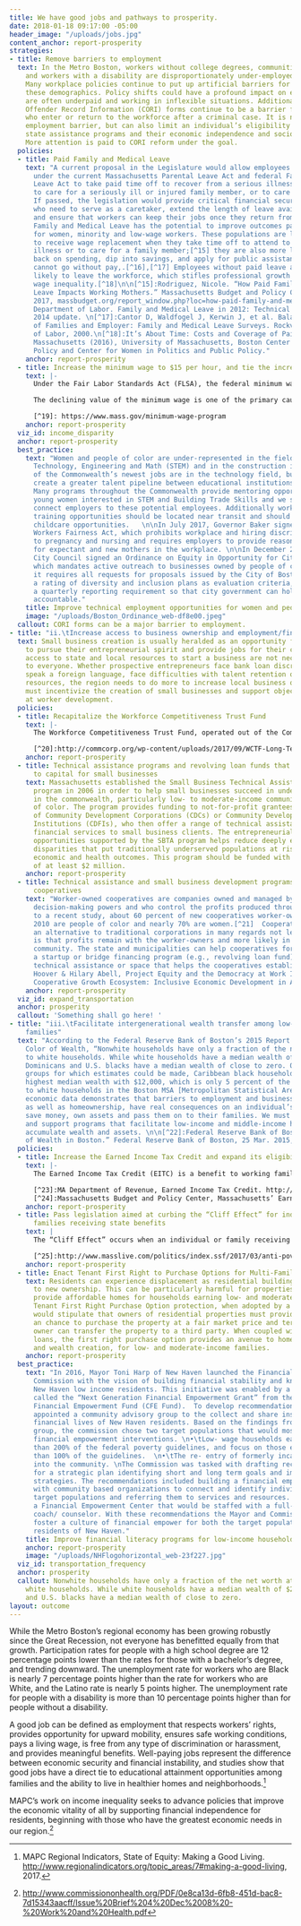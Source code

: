 ```yaml
---
title: We have good jobs and pathways to prosperity.
date: 2018-01-18 09:17:00 -05:00
header_image: "/uploads/jobs.jpg"
content_anchor: report-prosperity
strategies:
- title: Remove barriers to employment
  text: In the Metro Boston, workers without college degrees, communities of color,
    and workers with a disability are disproportionately under-employed and unemployed.
    Many workplace policies continue to put up artificial barriers for employees in
    these demographics. Policy shifts could have a profound impact on employees who
    are often underpaid and working in inflexible situations. Additionally, Criminal
    Offender Record Information (CORI) forms continue to be a barrier for individuals
    who enter or return to the workforce after a criminal case. It is not only an
    employment barrier, but can also limit an individual’s eligibility for certain
    state assistance programs and their economic independence and socio-economic mobility.
    More attention is paid to CORI reform under the goal.
  policies:
  - title: Paid Family and Medical Leave
    text: "A current proposal in the Legislature would allow employees who are eligible
      under the current Massachusetts Parental Leave Act and federal Family and Medical
      Leave Act to take paid time off to recover from a serious illness or injury,
      to care for a seriously ill or injured family member, or to care for a new child.
      If passed, the legislation would provide critical financial security for employees
      who need to serve as a caretaker, extend the length of leave available to employees,
      and ensure that workers can keep their jobs once they return from leave. \n\nPaid
      Family and Medical Leave has the potential to improve outcomes particularly
      for women, minority and low-wage workers. These populations are less likely
      to receive wage replacement when they take time off to attend to a personal
      illness or to care for a family member;[^15] they are also more likely to cut
      back on spending, dip into savings, and apply for public assistance since they
      cannot go without pay,.[^16],[^17] Employees without paid leave are also more
      likely to leave the workforce, which stifles professional growth and exacerbates
      wage inequality.[^18]\n\n[^15]:Rodriguez, Nicole. “How Paid Family and Medical
      Leave Impacts Working Mothers.” Massachusetts Budget and Policy Center, 13 Sept.
      2017, massbudget.org/report_window.php?loc=how-paid-family-and-medical-leave-impacts-working-mothers.html\n[^16]:U.S.
      Department of Labor. Family and Medical Leave in 2012: Technical Report https://www.dol.gov/asp/evaluation/fmla/FMLA-2012-Technical-Report.pdf,
      2014 update. \n[^17]:Cantor D, Waldfogel J, Kerwin J, et al. Balancing the Needs
      of Families and Employer: Family and Medical Leave Surveys. Rockville, MD: Department
      of Labor, 2000.\n[^18]:It’s About Time: Costs and Coverage of Paid Leave in
      Massachusetts (2016), University of Massachusetts, Boston Center for Social
      Policy and Center for Women in Politics and Public Policy."
    anchor: report-prosperity
  - title: Increase the minimum wage to $15 per hour, and tie the increase to inflation
    text: |-
      Under the Fair Labor Standards Act (FLSA), the federal minimum wage for covered non-exempt employees is $7.25 per hour effective July 24, 2009. Many states also have minimum wage laws. Where an employee is subject to both the state and federal minimum wage laws, the employee is entitled to the higher minimum wage rate. The minimum wage in Massachusetts is set at $11.00 per hour.[^19]

      The declining value of the minimum wage is one of the primary causes of wage inequality between low and middle-income workers. The minimum wage should be increased to $15 an hour over a reasonable period of time, and it should be tied to the consumer price index thereafter to ensure that wages remain stable. In addition, the state should require companies to pay tipped worker $15 an hour and create exceptions to the minimum wage law to allow for an adjusted wage for employees between the ages of 16 and 18.

      [^19]: https://www.mass.gov/minimum-wage-program
    anchor: report-prosperity
  viz_id: income_disparity
  anchor: report-prosperity
  best_practice:
    text: "Women and people of color are under-represented in the fields of Science,
      Technology, Engineering and Math (STEM) and in the construction industry. Many
      of the Commonwealth’s newest jobs are in the technology field, but we need to
      create a greater talent pipeline between educational institutions and the workforce.
      Many programs throughout the Commonwealth provide mentoring opportunities for
      young women interested in STEM and Building Trade Skills and we should better
      connect employers to these potential employees. Additionally workforce development
      training opportunities should be located near transit and should have flexible
      childcare opportunities.   \n\nIn July 2017, Governor Baker signed the Pregnant
      Workers Fairness Act, which prohibits workplace and hiring discrimination related
      to pregnancy and nursing and requires employers to provide reasonable accommodations
      for expectant and new mothers in the workplace. \n\nIn December 2017, Boston
      City Council signed an Ordinance on Equity in Opportunity for City Contracting,
      which mandates active outreach to businesses owned by people of color and women,
      it requires all requests for proposals issued by the City of Boston include
      a rating of diversity and inclusion plans as evaluation criteria, and it creates
      a quarterly reporting requirement so that city government can hold themselves
      accountable."
    title: Improve technical employment opportunities for women and people of color
    image: "/uploads/Boston_Ordinance_web-df8e00.jpeg"
  callout: CORI forms can be a major barrier to employment.
- title: "ii.\tIncrease access to business ownership and employment/financial independence"
  text: Small business creation is usually heralded as an opportunity for Americans
    to pursue their entrepreneurial spirit and provide jobs for their community. Unfortunately
    access to state and local resources to start a business are not necessarily available
    to everyone. Whether prospective entrepreneurs face bank loan discrimination,
    speak a foreign language, face difficulties with talent retention or lack financial
    resources, the region needs to do more to increase local business ownership. We
    must incentivize the creation of small businesses and support objectives aimed
    at worker development.
  policies:
  - title: Recapitalize the Workforce Competitiveness Trust Fund
    text: |-
      The Workforce Competitiveness Trust Fund, operated out of the Commonwealth Corporation, invests in programs that train and place unemployed or underemployed workers. Between 2007 and 2011, the Fund supported 31 partnerships, serving more than 6,700 youth and adults.[^20] The Fund supports individuals who might rely on public benefits, have health problems or disabilities, or who haven’t completed school. The Fund provides support to residents for employment opportunities, but works with Massachusetts businesses to secure employees. The fund used to receive $18 million but its funding has dipped in recent years and was just $1 million on the FY18 budget. The legislature should fully fund this important program and restore its previous funding levels.

      [^20]:http://commcorp.org/wp-content/uploads/2017/09/WCTF-Long-Term-Impact_One-Pager_Final.pdf
    anchor: report-prosperity
  - title: Technical assistance programs and revolving loan funds that provide access
      to capital for small businesses
    text: Massachusetts established the Small Business Technical Assistance (SBTA)
      program in 2006 in order to help small businesses succeed in underserved communities
      in the commonwealth, particularly low- to moderate-income communities and communities
      of color. The program provides funding to not-for-profit grantees, largely consisting
      of Community Development Corporations (CDCs) or Community Development Financial
      Institutions (CDFIs), who then offer a range of technical assistance (TA) and
      financial services to small business clients. The entrepreneurial and employment
      opportunities supported by the SBTA program helps reduce deeply entrenched economic
      disparities that put traditionally underserved populations at risk for worse
      economic and health outcomes. This program should be funded with an investment
      of at least $2 million.
    anchor: report-prosperity
  - title: Technical assistance and small business development programs for worker-owned
      cooperatives
    text: "Worker-owned cooperatives are companies owned and managed by employees who share
      decision-making powers and who control the profits produced through their labor. According
      to a recent study, about 60 percent of new cooperatives worker-owners since
      2010 are people of color and nearly 70% are women.[^21]  Cooperatives provide
      an alternative to traditional corporations in many regards not least of which
      is that profits remain with the worker-owners and more likely in the surrounding
      community. The state and municipalities can help cooperatives form by establishing
      a startup or bridge financing program (e.g., revolving loan fund) that includes
      technical assistance or space that helps the cooperatives establish themselves.\n\n[^21]:Melissa
      Hoover & Hilary Abell, Project Equity and the Democracy at Work Institute. The
      Cooperative Growth Ecosystem: Inclusive Economic Development in Action, 2016. "
    anchor: report-prosperity
  viz_id: expand_transportation
  anchor: prosperity
  callout: 'Something shall go here! '
- title: "iii.\tFacilitate intergenerational wealth transfer among low- and middle-income
    families"
  text: "According to the Federal Reserve Bank of Boston’s 2015 Report titled The
    Color of Wealth, “Nonwhite households have only a fraction of the net worth attributed
    to white households. While white households have a median wealth of $247,500,
    Dominicans and U.S. blacks have a median wealth of close to zero. Of all nonwhite
    groups for which estimates could be made, Caribbean black households have the
    highest median wealth with $12,000, which is only 5 percent of the wealth attributed
    to white households in the Boston MSA [Metropolitan Statistical Area].”[^22]\n\nThis
    economic data demonstrates that barriers to employment and business ownership,
    as well as homeownership, have real consequences on an individual’s ability to
    save money, own assets and pass them on to their families. We must pass legislation
    and support programs that facilitate low-income and middle-income households to
    accumulate wealth and assets. \n\n[^22]:Federal Reserve Bank of Boston. “The Color
    of Wealth in Boston.” Federal Reserve Bank of Boston, 25 Mar. 2015, www.bostonfed.org/publications/one-time-pubs/color-of-wealth.aspx.\n\n"
  policies:
  - title: Increase the Earned Income Tax Credit and expand its eligibility.
    text: |-
      The Earned Income Tax Credit (EITC) is a benefit to working families earning low- to moderate-incomes (individuals earning less than $15,000; families with children earning less than $50,000).[^23] The EITC should be increased, so that more people can take advantage of this important benefit. Research shows that the EITC has increased employment, boosting long-term earnings and future retirement benefits.[^24] The benefit should also be expanded to include individuals who meet the income requirements but don’t have children, and should be based on personal instead of family income.

      [^23]:MA Department of Revenue, Earned Income Tax Credit. http://www.mass.gov/dor/individuals/filing-and-payment-information/guide-to-personal-income-tax/credits/earned-income-credit-eic.html
      [^24]:Massachusetts Budget and Policy Center, Massachusetts’ Earned Income Tax Credit and the Current Proposal for Increase and Reform, July 2013.  http://www.massbudget.org/reports/pdf/FactsAtAGlance_MA-EITC-Increase_SWMProposal_NEW.UPDATE_7-27-2016.pdf
    anchor: report-prosperity
  - title: Pass legislation aimed at curbing the “Cliff Effect” for individuals and
      families receiving state benefits
    text: |
      The “Cliff Effect” occurs when an individual or family receiving state benefits sees a sharp decline in those benefits as income increases. While many state benefit programs currently have an income or employment requirement, benefits generally decrease as income increases. The unintended result is either a disincentive toward economic mobility or a person working harder, with less financial stability. Program assistance should be tapered as individuals or families increase their incomes, rather than cutting off assistance at particular income levels. The state should also pass legislation that lifts the welfare benefit cap for families who have a child while receiving state assistance. Massachusetts is one of only 17 states that still have a cap on children conceived while a family is receiving welfare assistance. The family cap excludes approximately 9,400 children in Massachusetts, and this has a tremendous impact on the health and welfare of those children and their families.[^25]

      [^25]:http://www.masslive.com/politics/index.ssf/2017/03/anti-poverty_activists_work_to.html
    anchor: report-prosperity
  - title: Enact Tenant First Right to Purchase Options for Multi-Family Buildings
    text: Residents can experience displacement as residential buildings are sold
      to new ownership. This can be particularly harmful for properties that have
      provide affordable homes for households earning low- and moderate-incomes. A
      Tenant First Right Purchase Option protection, when adopted by a municipality,
      would stipulate that owners of residential properties must provide current tenants
      an chance to purchase the property at a fair market price and terms before the
      owner can transfer the property to a third party. When coupled with a low-interest
      loans, the first right purchase option provides an avenue to homeownership,
      and wealth creation, for low- and moderate-income families.
    anchor: report-prosperity
  best_practice:
    text: "In 2016, Mayor Toni Harp of New Haven launched the Financial Empowerment
      Commission with the vision of building financial stability and knowledge amongst
      New Haven low income residents. This initiative was enabled by a planning grant
      called the “Next Generation Financial Empowerment Grant” from the Cities for
      Financial Empowerment Fund (CFE Fund).  To develop recommendations, the Mayor
      appointed a community advisory group to the collect and share insights on the
      financial lives of New Haven residents. Based on the findings from the advisory
      group, the commission chose two target populations that would most benefit from
      financial empowerment interventions. \n•\tLow- wage households earning less
      than 200% of the federal poverty guidelines, and focus on those earning less
      than 100% of the guidelines.  \n•\tThe re- entry of formerly incarcerated individuals
      into the community. \nThe Commission was tasked with drafting recommendations
      for a strategic plan identifying short and long term goals and implementation
      strategies. The recommendations included building a financial empowerment network
      with community based organizations to connect and identify individuals in the
      target populations and referring them to services and resources. Also, creating
      a Financial Empowerment Center that would be staffed with a full-time financial
      coach/ counselor. With these recommendations the Mayor and Commission hope to
      foster a culture of financial empower for both the target populations and all
      residents of New Haven."
    title: Improve financial literacy programs for low-income households
    anchor: report-prosperity
    image: "/uploads/NHFlogohorizontal_web-23f227.jpg"
  viz_id: transportation_frequency
  anchor: prosperity
  callout: Nonwhite households have only a fraction of the net worth attributed to
    white households. While white households have a median wealth of $247,500, Dominicans
    and U.S. blacks have a median wealth of close to zero.
layout: outcome
---
```


While the Metro Boston’s regional economy has been growing robustly since the Great Recession, not everyone has benefitted equally from that growth. Participation rates for people with a high school degree are 12 percentage points lower than the rates for those with a bachelor’s degree, and trending downward. The unemployment rate for workers who are Black is nearly 7 percentage points higher than the rate for workers who are White, and the Latino rate is nearly 5 points higher. The unemployment rate for people with a disability is more than 10 percentage points higher than for people without a disability. 

A good job can be defined as employment that respects workers’ rights, provides opportunity for upward mobility, ensures safe working conditions, pays a living wage, is free from any type of discrimination or harassment, and provides meaningful benefits. Well-paying jobs represent the difference between economic security and financial instability, and studies show that good jobs have a direct tie to educational attainment opportunities among families and the ability to live in healthier homes and neighborhoods.[^13] 

MAPC’s work on income inequality seeks to advance policies that improve the economic vitality of all by supporting financial independence for residents, beginning with those who have the greatest economic needs in our region.[^14]

[^13]:MAPC Regional Indicators, State of Equity: Making a Good Living. http://www.regionalindicators.org/topic_areas/7#making-a-good-living, 2017.

[^14]:http://www.commissiononhealth.org/PDF/0e8ca13d-6fb8-451d-bac8-7d15343aacff/Issue%20Brief%204%20Dec%2008%20-%20Work%20and%20Health.pdf